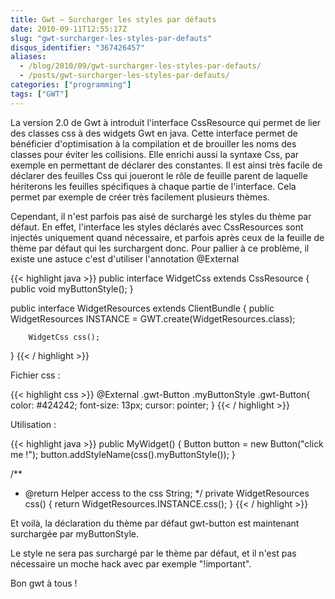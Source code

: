 ```yaml
---
title: Gwt – Surcharger les styles par défauts
date: 2010-09-11T12:55:17Z
slug: "gwt-surcharger-les-styles-par-defauts"
disqus_identifier: "367426457"
aliases:
  - /blog/2010/09/gwt-surcharger-les-styles-par-defauts/
  - /posts/gwt-surcharger-les-styles-par-defauts/
categories: ["programming"]
tags: ["GWT"] 
---
```


La version 2.0 de Gwt à introduit l'interface CssResource qui permet de lier des classes css à des widgets Gwt en java. Cette interface permet de bénéficier d'optimisation à la compilation et de brouiller les noms des classes pour éviter les collisions. Elle enrichi aussi la syntaxe Css, par exemple en permettant de déclarer des constantes. Il est ainsi très facile de déclarer des feuilles Css qui joueront le rôle de feuille parent de laquelle hériterons les feuilles spécifiques à chaque partie de l'interface. Cela permet par exemple de créer très facilement plusieurs thèmes.

Cependant, il n'est parfois pas aisé de surchargé les styles du thème par défaut. En effet, l'interface les styles déclarés avec CssResources sont injectés uniquement quand nécessaire, et parfois après ceux de la feuille de thème par défaut qui les surchargent donc. Pour pallier à ce problème, il existe une astuce c'est d'utiliser l'annotation @External

{{< highlight java >}}
public interface WidgetCss extends CssResource {
        public void myButtonStyle();
}

public interface WidgetResources extends ClientBundle {
        public WidgetResources INSTANCE = GWT.create(WidgetResources.class);

        WidgetCss css();
}
{{< / highlight >}}

Fichier css :

{{< highlight css >}}
@External .gwt-Button
.myButtonStyle .gwt-Button{
    color: #424242;
    font-size: 13px;
    cursor: pointer;
}
{{< / highlight >}}

Utilisation :

{{< highlight java >}}
public MyWidget() {
    Button button = new Button("click me !");
    button.addStyleName(css().myButtonStyle());
}

/**
* @return Helper access to the css String;
*/
private WidgetResources css() {
    return WidgetResources.INSTANCE.css();
}
{{< / highlight >}}

Et voilà, la déclaration du thème par défaut gwt-button est maintenant surchargée par myButtonStyle.

Le style ne sera pas surchargé par le thème par défaut, et il n'est pas nécessaire un moche hack avec par exemple "!important".

Bon gwt à tous !